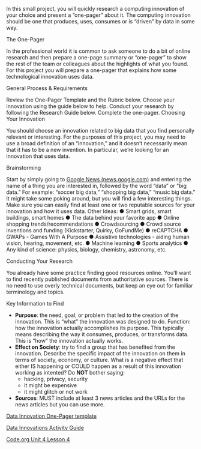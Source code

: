 In this small project, you will quickly research a computing innovation of your choice and present a “one-pager” about it. The computing innovation should be one that produces, uses, consumes or is “driven” by data in some way.

The One-Pager

In the professional world it is common to ask someone to do a bit of online research and then prepare a one-page summary or “one-pager” to show the rest of the team or colleagues about the highlights of what you found. For this project you will prepare a one-pager that explains how some technological innovation uses data.

General Process & Requirements

Review the One-Pager Template and the Rubric below.
Choose your innovation using the guide below to help.
Conduct your research by following the Research Guide below.
Complete the one-pager.
Choosing Your Innovation 

You should choose an innovation related to big data that you find personally relevant or interesting. For the purposes of this project, you may need to use a broad definition of an “innovation,” and it doesn’t necessarily mean that it has to be a new invention. In particular, we’re looking for an innovation that uses data.

Brainstorming

Start by simply going to [Google News (news.google.com)](https://news.google.com/?hl=en-US&gl=US&ceid=US:en) and entering the name of a thing you are interested in, followed by the word “data” or “big data.” For example: “soccer big data,” “shopping big data,” “music big data.” It might take some poking around, but you will find a few interesting things. Make sure you can easily find at least one or two reputable sources for your innovation and how it uses data. Other Ideas:
● Smart grids, smart buildings, smart homes
● The data behind your favorite app
● Online shopping trends/recommendations
● Crowdsourcing
● Crowd source inventions and funding (Kickstarter, Quirky, GoFundMe)
● reCAPTCHA
● GWAPs - Games With A Purpose
● Assistive technologies - aiding human vision, hearing, movement, etc.
● Machine learning
● Sports analytics
● Any kind of science: physics, biology, chemistry, astronomy, etc.

Conducting Your Research

You already have some practice finding good resources online. You’ll want to find recently published documents from authoritative sources. There is no need to use overly technical documents, but keep an eye out for familiar terminology and topics.

Key Information to Find

- **Purpose**: the need, goal, or problem that led to the creation of the innovation. This is “what” the innovation was designed to do.
Function: how the innovation actually accomplishes its purpose. This typically means describing the way it consumes, produces, or transforms data. This is “how” the innovation actually works.
- **Effect on Society**: try to find a group that has benefited from the innovation. Describe the specific impact of the innovation on them in terms of society, economy, or culture. What is a negative effect that either IS happening or COULD happen as a result of this innovation working as intented? Do **NOT** bother saying:
  - hacking, privacy, security
  - it might be expensive
  - it might glitch or not work
- **Sources**: MUST include at least 3 news articles and the URLs for the news articles but you can use more.

[Data Innovation One-Pager template](https://docs.google.com/document/d/1fybRqfbfWRYHhUGBMA_dZedXXaaVezt3gYks8gsza0E/export?format=pdf)

[Data Innovations Activity Guide](https://docs.google.com/document/d/1u5L0whsWQ5YQbUqf8SbrJFIcIX91d2bvaYPwC_zP8nI/export?format=pdf)

[Code.org Unit 4 Lesson 4](https://studio.code.org/s/csp4-2018/stage/4/puzzle/1)
